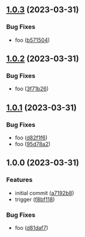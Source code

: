 ## [1.0.3](https://github.com/twang817/test-release/compare/v1.0.2...v1.0.3) (2023-03-31)


### Bug Fixes

* foo ([b571504](https://github.com/twang817/test-release/commit/b5715041e89055f0e6c814fb178bf81b244ea7d7))

## [1.0.2](https://github.com/twang817/test-release/compare/v1.0.1...v1.0.2) (2023-03-31)


### Bug Fixes

* foo ([3f71b26](https://github.com/twang817/test-release/commit/3f71b26b84cad7a23c4173e7931ae7d3ff055437))

## [1.0.1](https://github.com/twang817/test-release/compare/v1.0.0...v1.0.1) (2023-03-31)


### Bug Fixes

* foo ([d82f1f6](https://github.com/twang817/test-release/commit/d82f1f67c4dd19624da9b59553cef064361db47d))
* foo ([95d78a2](https://github.com/twang817/test-release/commit/95d78a283c54a3bf9718ce81d77d038001aa8d1b))

## 1.0.0 (2023-03-31)


### Features

* initial commit ([a7192b8](https://github.com/twang817/test-release/commit/a7192b872427368d21e5e0cb563e53ae7b5e78e4))
* trigger ([f8bf118](https://github.com/twang817/test-release/commit/f8bf11862facb09e8c26a71f94358a9a6866b66d))


### Bug Fixes

* foo ([d81daf7](https://github.com/twang817/test-release/commit/d81daf7551d287d9a3de85d990690ec13b7f7f96))
